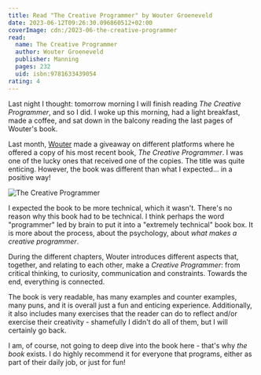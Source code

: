 ```yaml
---
title: Read "The Creative Programmer" by Wouter Groeneveld
date: 2023-06-12T09:26:30.096860512+02:00
coverImage: cdn:/2023-06-the-creative-programmer
read:
  name: The Creative Programmer
  author: Wouter Groeneveld
  publisher: Manning
  pages: 232
  uid: isbn:9781633439054
rating: 4
---
```


Last night I thought: tomorrow morning I will finish reading *The Creative Programmer*,
and so I did. I woke up this morning, had a light breakfast, made a coffee, and sat
down in the balcony reading the last pages of Wouter's book.

<!--more-->

Last month, [Wouter](https://brainbaking.com/) made a giveaway on different platforms where
he offered a copy of his most recent book, *The Creative Programmer*. I was one of the
lucky ones that received one of the copies. The title was quite enticing. However,
the book was different than what I expected... in a positive way!

![The Creative Programmer](cdn:/2023-06-the-creative-programmer?class=fw)

I expected the book to be more technical, which it wasn't. There's no reason why this
book had to be technical. I think perhaps the word "programmer" led by brain to put
it into a "extremely technical" book box. It is more about the process, about the psychology,
about *what makes a creative programmer*.

During the different chapters, Wouter introduces different aspects that, together, and 
relating to each other, make a *Creative Programmer*: from critical thinking, to curiosity,
communication and constraints. Towards the end, everything is connected.

The book is very readable, has many examples and counter examples, many puns, and it is
overall just a fun and enticing experience. Additionally, it also includes many exercises
that the reader can do to reflect and/or exercise their creativity - shamefully I didn't do
all of them, but I will certainly go back.

I am, of course, not going to deep dive into the book here - that's why *the book* exists.
I do highly recommend it for everyone that programs, either as part of their daily job,
or just for fun!
